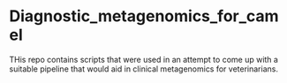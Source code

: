 # Diagnostic_metagenomics_for_camel
THis repo contains scripts that were used in an attempt to come up with a suitable pipeline that would aid in clinical metagenomics for veterinarians.
